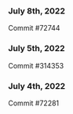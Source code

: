 ### July 8th, 2022

Commit #72744

### July 5th, 2022

Commit #314353


### July 4th, 2022

Commit #72281
